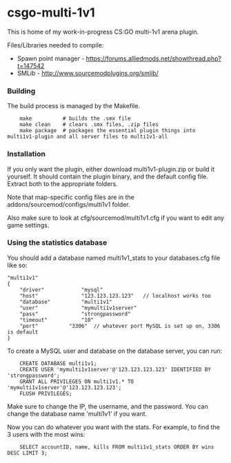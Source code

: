 csgo-multi-1v1
=======================================

This is home of my work-in-progress CS:GO multi-1v1 arena plugin.

Files/Libraries needed to compile:

-  Spawn point manager - https://forums.alliedmods.net/showthread.php?t=147542
-  SMLib - http://www.sourcemodplugins.org/smlib/

### Building
The build process is managed by the Makefile.

		make          # builds the .smx file
		make clean    # clears .smx files, .zip files
		make package  # packages the essential plugin things into multi1v1-plugin and all server files to multi1v1-all

### Installation
If you only want the plugin, either download multi1v1-plugin.zip or build it yourself.
It should contain the plugin binary, and the default config file.
Extract both to the appropriate folders.


Note that map-specific config files are in the addons/sourcemod/configs/multi1v1 folder.

Also make sure to look at cfg/sourcemod/multi1v1.cfg if you want to edit any game settings.


### Using the statistics database

You should add a database named multi1v1_stats to your databases.cfg file like so:

	"multi1v1"
	{
		"driver"			"mysql"
		"host"				"123.123.123.123"	// localhost works too
		"database"			"multi1v1"
		"user"				"mymulti1v1server"
		"pass"				"strongpassword"
		"timeout"			"10"
		"port"			"3306"	// whatever port MySQL is set up on, 3306 is default
	}

To create a MySQL user and database on the database server, you can run:

		CREATE DATABASE multi1v1;
		CREATE USER 'mymulti1v1server'@'123.123.123.123' IDENTIFIED BY 'strongpassword';
		GRANT ALL PRIVILEGES ON multi1v1.* TO 'mymulti1v1server'@'123.123.123.123';
		FLUSH PRIVILEGES;

Make sure to change the IP, the username, and the password. You can change the database name 'multi1v1' if you want.

Now you can do whatever you want with the stats. For example, to find the 3 users with the most wins:

	    SELECT accountID, name, kills FROM multi1v1_stats ORDER BY wins DESC LIMIT 3;

